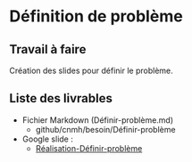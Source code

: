 # Définition de problème

## Travail à faire 
Création des slides pour définir le problème.

## Liste des livrables 
 - Fichier Markdown (Définir-problème.md)
   - github/cnmh/besoin/Définir-problème
 - Google slide :
   - [Réalisation-Définir-problème](https://docs.google.com/presentation/d/1nefxFIOmTV66BYjuoDxFsAxirmmJidXLxR8jLTpSdBM/edit#slide=id.g2ace0265c88_0_48)

